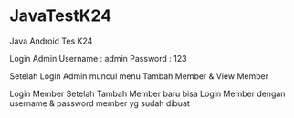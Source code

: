 # JavaTestK24
Java Android Tes K24

Login Admin
Username : admin
Password : 123

Setelah Login Admin muncul menu Tambah Member & View Member

Login Member
Setelah Tambah Member baru bisa Login Member dengan username & password member yg sudah dibuat

